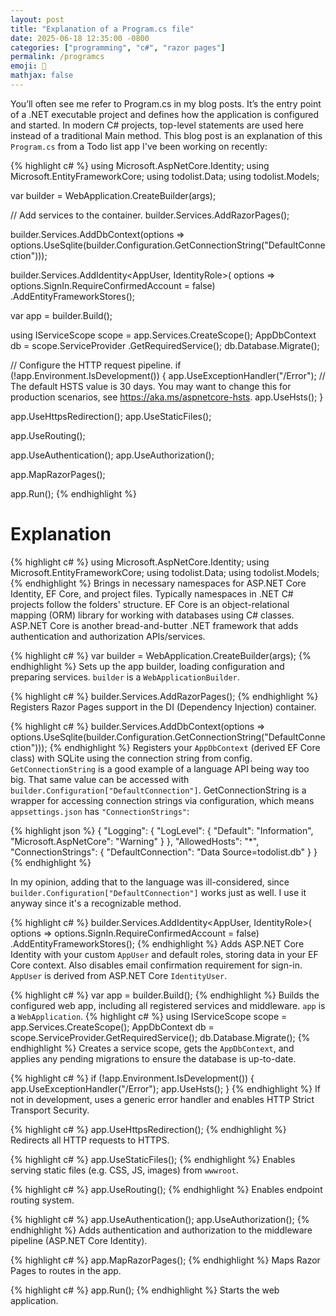 ```yaml
---
layout: post
title: "Explanation of a Program.cs file"
date: 2025-06-18 12:35:00 -0800
categories: ["programming", "c#", "razor pages"]
permalink: /programcs
emoji: 🖤
mathjax: false
---
```


You’ll often see me refer to Program.cs in my blog posts. It’s the entry point of a .NET executable project and defines how the application is configured and started. In modern C# projects, top-level statements are used here instead of a traditional Main method. This blog post is an explanation of this `Program.cs` from a Todo list app I've been working on recently:

{% highlight c# %}
using Microsoft.AspNetCore.Identity;
using Microsoft.EntityFrameworkCore;
using todolist.Data;
using todolist.Models;

var builder = WebApplication.CreateBuilder(args);

// Add services to the container.
builder.Services.AddRazorPages();

builder.Services.AddDbContext<AppDbContext>(options =>
    options.UseSqlite(builder.Configuration.GetConnectionString("DefaultConnection")));

builder.Services.AddIdentity<AppUser, IdentityRole>(
    options => options.SignIn.RequireConfirmedAccount = false)
        .AddEntityFrameworkStores<AppDbContext>();

var app = builder.Build();

using IServiceScope scope = app.Services.CreateScope();
AppDbContext db = scope.ServiceProvider
                .GetRequiredService<AppDbContext>();
db.Database.Migrate();

// Configure the HTTP request pipeline.
if (!app.Environment.IsDevelopment())
{
    app.UseExceptionHandler("/Error");
    // The default HSTS value is 30 days. You may want to change this for production scenarios, see https://aka.ms/aspnetcore-hsts.
    app.UseHsts();
}

app.UseHttpsRedirection();
app.UseStaticFiles();

app.UseRouting();

app.UseAuthentication();
app.UseAuthorization();

app.MapRazorPages();

app.Run();
{% endhighlight %}

# Explanation

{% highlight c# %}
using Microsoft.AspNetCore.Identity;
using Microsoft.EntityFrameworkCore;
using todolist.Data;
using todolist.Models;
{% endhighlight %}
Brings in necessary namespaces for ASP.NET Core Identity, EF Core, and project files. Typically namespaces in .NET C# projects follow the folders' structure. EF Core is an object-relational mapping (ORM) library for working with databases using C# classes. ASP.NET Core is another bread-and-butter .NET framework that adds authentication and authorization APIs/services.

{% highlight c# %}
var builder = WebApplication.CreateBuilder(args);
{% endhighlight %}
Sets up the app builder, loading configuration and preparing services. `builder` is a `WebApplicationBuilder`.

{% highlight c# %}
builder.Services.AddRazorPages();
{% endhighlight %}
Registers Razor Pages support in the DI (Dependency Injection) container.

{% highlight c# %}
builder.Services.AddDbContext<AppDbContext>(options =>
    options.UseSqlite(builder.Configuration.GetConnectionString("DefaultConnection")));
{% endhighlight %}
Registers your `AppDbContext` (derived EF Core class) with SQLite using the connection string from config. `GetConnectionString` is a good example of a language API being way too big. That same value can be accessed with `builder.Configuration["DefaultConnection"]`. GetConnectionString is a wrapper for accessing connection strings via configuration, which means `appsettings.json` has `"ConnectionStrings"`:

{% highlight json %}
{
  "Logging": {
    "LogLevel": {
      "Default": "Information",
      "Microsoft.AspNetCore": "Warning"
    }
  },
  "AllowedHosts": "*",
  "ConnectionStrings": {
    "DefaultConnection": "Data Source=todolist.db"
  }
}
{% endhighlight %}

In my opinion, adding that to the language was ill-considered, since `builder.Configuration["DefaultConnection"]` works just as well. I use it anyway since it's a recognizable method.

{% highlight c# %}
builder.Services.AddIdentity<AppUser, IdentityRole>(
    options => options.SignIn.RequireConfirmedAccount = false)
        .AddEntityFrameworkStores<AppDbContext>();
{% endhighlight %}
Adds ASP.NET Core Identity with your custom `AppUser` and default roles, storing data in your EF Core context. Also disables email confirmation requirement for sign-in. `AppUser` is derived from ASP.NET Core `IdentityUser`.

{% highlight c# %}
var app = builder.Build();
{% endhighlight %}
Builds the configured web app, including all registered services and middleware. `app` is a `WebApplication`.
{% highlight c# %}
using IServiceScope scope = app.Services.CreateScope();
AppDbContext db = scope.ServiceProvider.GetRequiredService<AppDbContext>();
db.Database.Migrate();
{% endhighlight %}
Creates a service scope, gets the `AppDbContext`, and applies any pending migrations to ensure the database is up-to-date.

{% highlight c# %}
if (!app.Environment.IsDevelopment())
{
    app.UseExceptionHandler("/Error");
    app.UseHsts();
}
{% endhighlight %}
If not in development, uses a generic error handler and enables HTTP Strict Transport Security.

{% highlight c# %}
app.UseHttpsRedirection();
{% endhighlight %}
Redirects all HTTP requests to HTTPS.

{% highlight c# %}
app.UseStaticFiles();
{% endhighlight %}
Enables serving static files (e.g. CSS, JS, images) from `wwwroot`.

{% highlight c# %}
app.UseRouting();
{% endhighlight %}
Enables endpoint routing system.

{% highlight c# %}
app.UseAuthentication();
app.UseAuthorization();
{% endhighlight %}
Adds authentication and authorization to the middleware pipeline (ASP.NET Core Identity).

{% highlight c# %}
app.MapRazorPages();
{% endhighlight %}
Maps Razor Pages to routes in the app.

{% highlight c# %}
app.Run();
{% endhighlight %}
Starts the web application.

